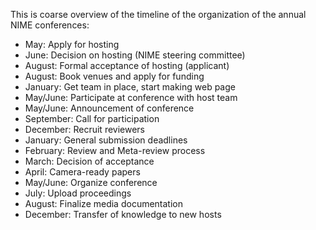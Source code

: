 This is coarse overview of the timeline of the organization of the annual NIME conferences: 

* May: Apply for hosting
* June: Decision on hosting (NIME steering committee)
* August: Formal acceptance of hosting (applicant)
* August: Book venues and apply for funding
* January: Get team in place, start making web page
* May/June: Participate at conference with host team
* May/June: Announcement of conference
* September: Call for participation
* December: Recruit reviewers
* January: General submission deadlines
* February: Review and Meta-review process
* March: Decision of acceptance
* April: Camera-ready papers
* May/June: Organize conference
* July: Upload proceedings
* August: Finalize media documentation
* December: Transfer of knowledge to new hosts
